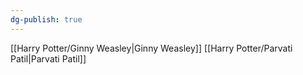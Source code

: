 ```yaml
---
dg-publish: true
---
```

[[Harry Potter/Ginny Weasley\|Ginny Weasley]]
[[Harry Potter/Parvati Patil\|Parvati Patil]]
